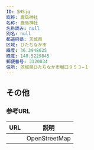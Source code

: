 ```yaml
---
ID: SHSjg
総称: 鹿島神社
名称: 鹿島神社
名称読み: null
別名: null
都道府県: 茨城県
区域: ひたちなか市
緯度: 36.3948625
経度: 140.5229845
郵便番号: 3120034
住所: 茨城県ひたちなか市堀口９５３−１
---
```


## その他

### 参考URL

| URL | 説明          |
| --- | ------------- |
|     | OpenStreetMap |
